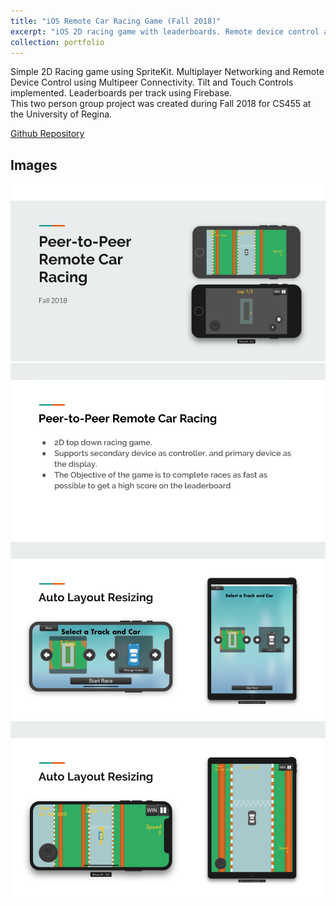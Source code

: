 ```yaml
---
title: "iOS Remote Car Racing Game (Fall 2018)"
excerpt: "iOS 2D racing game with leaderboards. Remote device control and real-time multiplayer networking.<br/><img src='/images/ios/p2p-rcr1.png'>"
collection: portfolio
---
```


Simple 2D Racing game using SpriteKit. Multiplayer Networking and Remote Device Control using Multipeer Connectivity. Tilt and Touch Controls implemented. Leaderboards per track using Firebase.  
This two person group project was created during Fall 2018 for CS455 at the University of Regina.  
  
[Github Repository](https://github.com/iwanttoeatyo/ios-remote-racing)  
  
## Images
![](/images/ios/p2p-rcr1.png)
![](/images/ios/p2p-rcr2.png)
![](/images/ios/p2p-rcr3.png)
![](/images/ios/p2p-rcr4.png)
